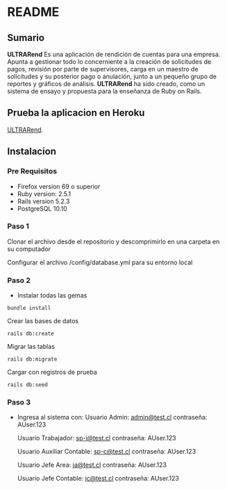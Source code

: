 # README
## Sumario
**ULTRARend** Es una aplicación de rendición de cuentas para una empresa. Apunta a gestionar todo 
lo concerniente a la creación de solicitudes de pagos, revisión por parte de supervisores, carga en 
un maestro de solicitudes y su posterior pago o anulación, junto a un pequeño grupo de reportes y 
gráficos de análisis. **ULTRARend** ha sido creado, como un sistema de ensayo y propuesta para la 
enseñanza de Ruby on Rails.
## Prueba la aplicacion en Heroku
[ULTRARend](https://rails-ultrarend.herokuapp.com/).

## Instalacion
### Pre Requisitos
* Firefox version 69 o superior
* Ruby version: 2.5.1
* Rails version 5.2.3
* PostgreSQL 10.10 

### Paso 1
Clonar el archivo desde el repositorio y descomprimirlo en una carpeta en su computador

Configurar el archivo /config/database.yml para su entorno local
### Paso 2 
* Instalar todas las gemas
```console
bundle install
```
Crear las bases de datos 
```console
rails db:create
```
Migrar las tablas
```console
rails db:migrate
```
Cargar con registros de prueba
```console
rails db:seed
```
### Paso 3
 * Ingresa al sistema con:
    Usuario Admin: admin@test.cl
    contraseña: AUser.123

    Usuario Trabajador: sp-i@test.cl
    contraseña: AUser.123

    Usuario Auxiliar Contable: sp-c@test.cl
    contraseña: AUser.123

    Usuario Jefe Area: ja@test.cl
    contraseña: AUser.123

    Usuario Jefe Contable: jc@test.cl
    contraseña: AUser.123